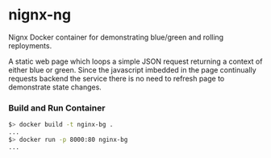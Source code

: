 # nignx-ng

Nignx Docker container for demonstrating blue/green and rolling reployments. 

A static web page which loops a simple JSON request returning a context of either blue or green. Since the javascript imbedded in the page continually requests backend the service there is no need to refresh page to demonstrate state changes.

### Build and Run Container
```bash
$> docker build -t nginx-bg .
...
$> docker run -p 8000:80 nginx-bg
...

```


